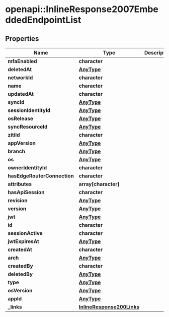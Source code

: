 # openapi::InlineResponse2007EmbeddedEndpointList

## Properties
Name | Type | Description | Notes
------------ | ------------- | ------------- | -------------
**mfaEnabled** | **character** |  | 
**deletedAt** | [**AnyType**](.md) |  | 
**networkId** | **character** |  | 
**name** | **character** |  | 
**updatedAt** | **character** |  | 
**syncId** | [**AnyType**](.md) |  | 
**sessionIdentityId** | [**AnyType**](.md) |  | 
**osRelease** | [**AnyType**](.md) |  | 
**syncResourceId** | [**AnyType**](.md) |  | 
**zitiId** | **character** |  | 
**appVersion** | [**AnyType**](.md) |  | 
**branch** | [**AnyType**](.md) |  | 
**os** | [**AnyType**](.md) |  | 
**ownerIdentityId** | **character** |  | 
**hasEdgeRouterConnection** | **character** |  | 
**attributes** | **array[character]** |  | 
**hasApiSession** | **character** |  | 
**revision** | [**AnyType**](.md) |  | 
**version** | [**AnyType**](.md) |  | 
**jwt** | [**AnyType**](.md) |  | 
**id** | **character** |  | 
**sessionActive** | **character** |  | 
**jwtExpiresAt** | [**AnyType**](.md) |  | 
**createdAt** | **character** |  | 
**arch** | [**AnyType**](.md) |  | 
**createdBy** | **character** |  | 
**deletedBy** | [**AnyType**](.md) |  | 
**type** | [**AnyType**](.md) |  | 
**osVersion** | [**AnyType**](.md) |  | 
**appId** | [**AnyType**](.md) |  | 
**_links** | [**InlineResponse200Links**](inline_response_200__links.md) |  | 


